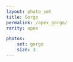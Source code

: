 ```yaml
---
layout: photo_set
title: Gorgo
permalink: /apex_gorgo/
rarity: apex

photos:
    set: gorgo
    size: 3 
---
```

